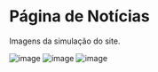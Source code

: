 <h1>Página de Notícias</h1>
Imagens da simulação do site.

![image](https://user-images.githubusercontent.com/116967110/199871286-09613390-158e-4e2e-8e75-e445b64d6f00.png)
![image](https://user-images.githubusercontent.com/116967110/199871354-fb25e471-cd67-4e95-84e1-fc8b41644555.png)
![image](https://user-images.githubusercontent.com/116967110/199871504-d17c9485-f29b-4842-81ed-a8a78e136d9b.png)


